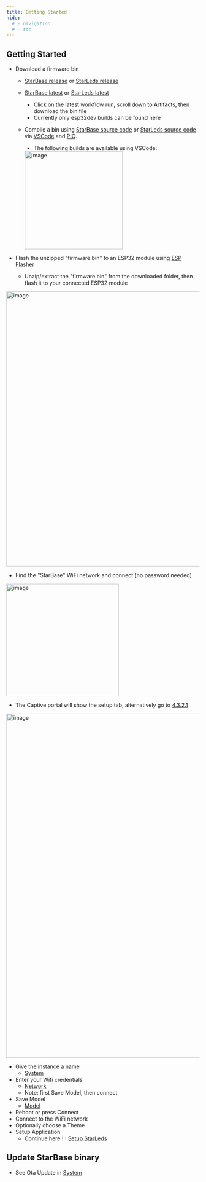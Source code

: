 ```yaml
---
title: Getting Started
hide:
  # - navigation
  # - toc
---
```


## Getting Started

* Download a firmware bin
    * [StarBase release](https://github.com/ewowi/StarBase/releases) or [StarLeds release](https://github.com/MoonModules/StarLeds/releases)
    * [StarBase latest](https://github.com/ewowi/StarBase/actions) or [StarLeds latest](https://github.com/MoonModules/StarLeds/actions)
        * Click on the latest workflow run, scroll down to Artifacts, then download the bin file
        * Currently only esp32dev builds can be found here
    * Compile a bin using [StarBase source code](https://github.com/ewowi/StarBase) or [StarLeds source code](https://github.com/MoonModules/StarLeds) via [VSCode](https://code.visualstudio.com) and [PIO](https://platformio.org). 
        * The following builds are available using VSCode:

        <img width="255" alt="image" src="https://github.com/ewowi/StarDocs/assets/138451817/cbd75a65-0046-4008-8670-ef97f4393b82">

* Flash the unzipped "firmware.bin" to an ESP32 module using [ESP Flasher](https://github.com/srg74/WLED-wemos-shield/tree/master/resources/Firmware/WLED_%20ESP_Flasher)
    * Unzip/extract the "firmware.bin" from the downloaded folder, then flash it to your connected ESP32 module

<img width="716" alt="image" src="https://github.com/ewowi/StarDocs/assets/138451817/c8ab160d-bba0-4d5b-aed4-c858fea3637f">

* Find the "StarBase" WiFi network and connect (no password needed)

<img width="293" alt="image" src="https://github.com/ewowi/StarDocs/assets/138451817/e7b1e16a-8014-42dc-9e07-f4e0cbf04efd">

* The Captive portal will show the setup tab, alternatively go to [4.3.2.1](http://4.3.2.1)

<img width="896" alt="image" src="https://github.com/ewowi/StarDocs/assets/138451817/cd8bd820-0a40-4ead-a0d2-14e0d0aa4ac3">

* Give the instance a name
    * [System](/StarDocs/SysMod/SysModSystem)
* Enter your Wifi credentials
    * [Network](/StarDocs/SysMod/SysModNetwork)
    * Note: first Save Model, then connect 
* Save Model
    * [Model](/StarDocs/SysMod/SysModModel)
* Reboot or press Connect
* Connect to the WiFi network
* Optionally choose a Theme
* Setup Application
    * Continue here ! : [Setup StarLeds](/StarDocs/StarLeds/GettingStarted)

## Update StarBase binary

* See Ota Update in [System](/StarDocs/SysMod/SysModSystem)
